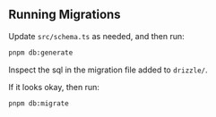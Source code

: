 ## Running Migrations

Update `src/schema.ts` as needed, and then run:

```sh
pnpm db:generate
```

Inspect the sql in the migration file added to `drizzle/`.

If it looks okay, then run:

```sh
pnpm db:migrate
```
